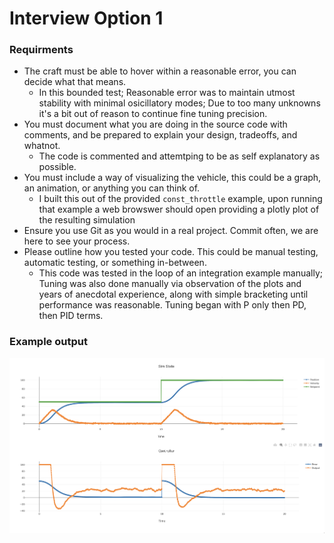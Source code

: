 # Interview Option 1

### Requirments
- The craft must be able to hover within a reasonable error, you can decide what that means.
  - In this bounded test; Reasonable error was to maintain utmost stability with minimal osicillatory modes; Due to too many unknowns it's a bit out of reason to continue fine tuning precision.
- You must document what you are doing in the source code with comments, and be prepared to explain your design, tradeoffs, and whatnot.
  - The code is commented and attemtping to be as self explanatory as possible.
- You must include a way of visualizing the vehicle, this could be a graph, an animation, or anything you can think of.
  - I built this out of the provided `const_throttle` example, upon running that example a web browswer should open providing a plotly plot of the resulting simulation
- Ensure you use Git as you would in a real project. Commit often, we are here to see your process.
- Please outline how you tested your code. This could be manual testing, automatic testing, or something in-between.
  - This code was tested in the loop of an integration example manually; Tuning was also done manually via observation of the plots and years of anecdotal experience, along with simple bracketing until performance was reasonable. Tuning began with P only then PD, then PID terms.
  
### Example output

![Sample run](./sample-run.png)

